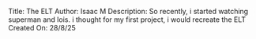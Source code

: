 Title: The ELT
Author: Isaac M
Description: So recently, i started watching superman and lois. i thought for my first project, i would recreate the ELT 
Created On: 28/8/25
